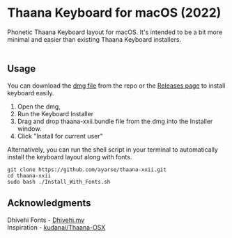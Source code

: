 # Thaana Keyboard for macOS (2022)
Phonetic Thaana Keyboard layout for macOS. It's intended to be a bit more minimal and easier than existing Thaana Keyboard installers.
<br><br>


## Usage

You can download the [dmg file](Thaana%20XXII.dmg) from the repo or the [Releases page](/releases/latest) to install keyboard easily. 

1. Open the dmg, 
2. Run the Keyboard Installer
3. Drag and drop thaana-xxii.bundle file from the dmg into the Installer window. 
4. Click "Install for current user"

Alternatively, you can run the shell script in your terminal to automatically install the keyboard layout along with fonts.  

```shell
git clone https://github.com/ayarse/thaana-xxii.git
cd thaana-xxii
sudo bash ./Install_With_Fonts.sh
```

## Acknowledgments
Dhivehi Fonts - [Dhivehi.mv](https://dhivehi.mv/)  
Inspiration - [kudanai/Thaana-OSX](https://github.com/kudanai/Thaana-OSX)